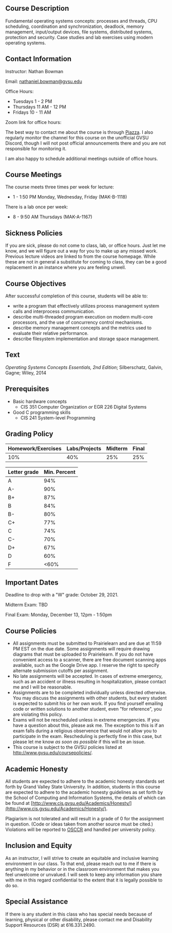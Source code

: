 ## Course Description

Fundamental operating systems concepts:
processes and threads, CPU scheduling, coordination and synchronization,
deadlock, memory management, input/output devices, file systems,
distributed systems, protection and security.
Case studies and lab exercises using modern operating systems.

## Contact Information

Instructor: Nathan Bowman

Email: nathaniel.bowman@gvsu.edu

Office Hours:
* Tuesdays 1 - 2 PM
* Thursdays 11 AM - 12 PM
* Fridays 10 - 11 AM

Zoom link for office hours:
[]()

The best way to contact me about the course is through
[Piazza](http://www.piazza.com/gvsu/fall2021/cis452/home).
I also regularly monitor the channel for this course on the unofficial
GVSU Discord,
though I will not post official announcements there and you are not responsible
for monitoring it.

I am also happy to schedule additional meetings outside of office hours.

## Course Meetings

The course meets three times per week for lecture:
* 1 - 1:50 PM Monday, Wednesday, Friday (MAK-B-1118)

There is a lab once per week:
* 8 - 9:50 AM Thursdays (MAK-A-1167)

## Sickness Policies

If you are sick,
please do not come to class, lab, or office hours.
Just let me know,
and we will figure out a way for you to make up any missed work.
Previous lecture videos are linked to from the course homepage.
While these are not in general a substitute for coming to class,
they can be a good replacement in an instance where you are feeling unwell.

## Course Objectives

After successful completion of this course, students will be able to:
* write a program that effectively utilizes process management system calls
  and interprocess communication.
* describe multi-threaded program execution on modern multi-core processors,
  and the use of concurrency control mechanisms.
* describe memory management concepts and the metrics used to evaluate their
  relative performance.
* describe filesystem implementation and storage space management.

## Text

*Operating Systems Concepts Essentials, 2nd Edition*;
Silberschatz, Galvin, Gagne; Wiley, 2014

## Prerequisites

* Basic hardware concepts
    * CIS 351 Computer Organization *or* EGR 226 Digital Systems
* Good C programming skills
    * CIS 241 System-level Programming

## Grading Policy

| Homework/Exercises | Labs/Projects | Midterm | Final|
| ---                | ---           | ---     | ---  |
| 10%                | 40%           | 25%     | 25%  |

| Letter grade | Min. Percent |
| ---          | ---          |
| A            |  94%         |
| A-           |  90%         |
| B+           |  87%         |
| B            |  84%         |
| B-           |  80%         |
| C+           |  77%         |
| C            |  74%         |
| C-           |  70%         |
| D+           |  67%         |
| D            |  60%         |
| F            | <60%         |

## Important Dates

Deadline to drop with a "W" grade: October 29, 2021.

Midterm Exam: TBD

Final Exam: Monday, December 13, 12pm - 1:50pm

## Course Policies

* All assignments must be submitted to Prairielearn and are due at 11:59 PM EST
  on the due date.
  Some assignments will require drawing diagrams that must be uploaded to
  Prairielearn.
  If you do not have convenient access to a scanner,
  there are free document scanning apps available,
  such as the Google Drive app.
  I reserve the right to specify alternate submission cutoffs per assignment.
* No late assignments will be accepted.
  In cases of extreme emergency, such as an accident or illness resulting in
  hospitalization, please contact me and I will be reasonable.
* Assignments are to be completed individually unless directed otherwise.
  You may discuss the assignments with other students,
  but every student is expected to submit his or her own work.
  If you find yourself emailing code or written solutions to another student,
  even "for reference", you are violating this policy.
* Exams will not be rescheduled unless in extreme emergencies.
  If you have a question about this, please ask me.
  The exception to this is if an exam falls during a religious observence that
  would not allow you to participate in the exam.
  Rescheduling is perfectly fine in this case,
  but please let me know *as soon as possible* if this will be an issue.
* This course is subject to the GVSU policies listed at
  http://www.gvsu.edu/coursepolicies/.

## Academic Honesty

All students are expected to adhere to the academic honesty standards set forth
by Grand Valley State University.
In addition, students in this course are expected to adhere to the academic
honesty guidelines as set forth by the School of Computing and Information
Systems,
the details of which can be found at
[http://www.cis.gvsu.edu/Academics/Honesty/](http://www.cis.gvsu.edu/Academics/Honesty/).

Plagiarism is not tolerated and will result in a grade of 0 for the assignment
in question.
(Code or ideas taken from another source must be cited.)
Violations will be reported to [OSCCR](https://www.gvsu.edu/osccr/)
and handled per university policy.

## Inclusion and Equity

As an instructor,
I will strive to create an equitable and inclusive learning environment in our
class.
To that end,
please reach out to me if there is anything in my behavior or in the classroom
environment that makes you feel unwelcome or unvalued.
I will seek to keep any information you share with me in this regard
confidential to the extent that it is legally possible to do so.

## Special Assistance

If there is any student in this class who has special needs because of
learning, physical or other disability,
please contact me and Disability Support Resources (DSR) at 616.331.2490.
